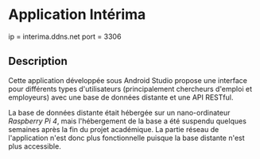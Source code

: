 # Application Intérima
ip = interima.ddns.net
port = 3306


## Description
Cette application développée sous Android Studio propose une interface pour différents types d'utilisateurs (principalement chercheurs d'emploi et employeurs) avec une base de données distante et une API RESTful.

La base de données distante était hébergée sur un nano-ordinateur *Raspberry Pi 4*, mais l'hébergement de la base a été suspendu quelques semaines après la fin du projet académique. La partie réseau de l'application n'est donc plus fonctionnelle puisque la base distante n'est plus accessible.